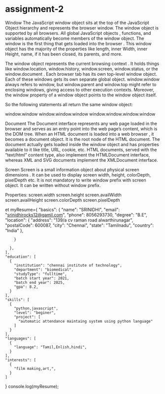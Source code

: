 # assignment-2
Window
The JavaScript window object sits at the top of the JavaScript Object hierarchy and represents the browser window. The window object is supported by all browsers. All global JavaScript objects , functions, and variables automatically become members of the window object. The window is the first thing that gets loaded into the browser . This window object has the majority of the properties like length, inner Width, inner Height, name, if it has been closed, its parents, and more.

The window object represents the current browsing context . It holds things like window.location, window.history, window.screen, window.status, or the window.document . Each browser tab has its own top-level window object. Each of these windows gets its own separate global object. window.window always refers to window, but window.parent and window.top might refer to enclosing windows, giving access to other execution contexts. Moreover, the window property of a window object points to the window object itself.

So the following statements all return the same window object:

window.window
window.window.window
window.window.window.window

Document
The Document interface represents any web page loaded in the browser and serves as an entry point into the web page’s content, which is the DOM tree. When an HTML document is loaded into a web browser , it becomes a document object. It is the root node of the HTML document. The document actually gets loaded inside the window object and has properties available to it like title, URL, cookie, etc. HTML documents, served with the “text/html” content type, also implement the HTMLDocument interface, whereas XML and SVG documents implement the XMLDocument interface.

Screen
Screen is a small information object about physical screen dimensions . It can be used to display screen width, height, colorDepth, pixelDepth etc. It is not mandatory to write window prefix with screen object. It can be written without window prefix.

Properties:
screen.width
screen.height
screen.availWidth
screen.availHeight
screen.colorDepth
screen.pixelDepth

et myResume={
    "basics": {
      "name": "SRINIDHI",
      "email": "srinidhirocks12@gamil.com",
      "phone": 8056293730,
      "degree": "B.E",
      "location": {
        "address": "139/a cv raman road alwarthirunagar",
        "postalCode": 600087,
        "city": "Chennai",
        "state": "Tamilnadu",
        "country": "India"
      },
          
        }
      
      },
    ],
    "education": [
      {
        "institution": "chennai institute of technology",
        "department": "biomedical",
        "studyType": "fulltime",
        "batch start year": 2021,
        "batch end year": 2025,
        "gpa": 8.2,
      }
    ],
    "skills": [
      {
        "python,javascript",
        "level": "beginer",
        "project": [
          "automatic attendance maintaing system using python language"
        ]
      }
    ],
    "languages": [
      {
        "language": "Tamil,Enlish,hindi",
      }
    ],
    "interests": [
      {
        "film making,art,",
      }
    ]
  }
  console.log(myResume);





